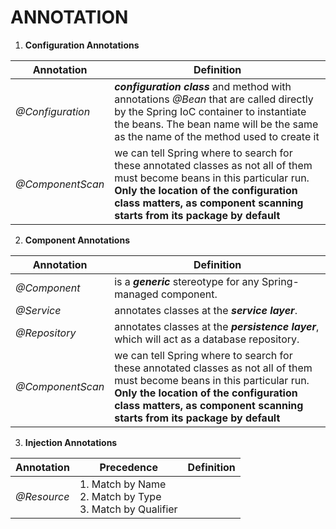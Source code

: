 # ANNOTATION
1.  **Configuration Annotations**

|  Annotation |  Definition |   
|---|---|
|  _@Configuration_ |   _**configuration class**_ and method with annotations _@Bean_ that are called directly by the Spring IoC container to instantiate the beans. The bean name will be the same as the name of the method used to create it |
| _@ComponentScan_  |  we can tell Spring where to search for these annotated classes as not all of them must become beans in this particular run. **Only the location of the configuration class matters, as component scanning starts from its package by default** | 

2. **Component Annotations**

| Annotation  | Definition  | 
|---|---|
|_@Component_|is a _**generic**_ stereotype for any Spring-managed component.|
|_@Service_|annotates classes at the _**service layer**_.|
|_@Repository_|annotates classes at the _**persistence layer**_, which will act as a database repository.|
| _@ComponentScan_  |  we can tell Spring where to search for these annotated classes as not all of them must become beans in this particular run. **Only the location of the configuration class matters, as component scanning starts from its package by default** | 

3. **Injection Annotations**

|Annotation|Precedence|Definition|
|---|---|---|
|_@Resource_|1.  Match by Name<br/> 2.  Match by Type<br/>3.  Match by Qualifier|




<!--stackedit_data:
eyJoaXN0b3J5IjpbOTkwNjA1NDMyLC0xNTYyNjU0Njk4LDEyMD
Q2ODQ1MzksOTM4NDA1MDMzLC0yMDYyNTcxMzA0LDQxOTE0NDY4
MSwyNDEzMzM0NTRdfQ==
-->